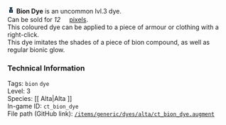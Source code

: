 ![ ](https://raw.githubusercontent.com/Ceterai/Enternia/main/items/generic/dyes/alta/ct_bion_dye.png) **Bion Dye** is an uncommon lvl.3 dye.  
Can be sold for *12* <img src="https://starbounder.org/mediawiki/images/2/21/Pixel.png" width="12" height="16"/> [pixels](https://starbounder.org/Pixel).  
This coloured dye can be applied to a piece of armour or clothing with a right-click.  
This dye imitates the shades of a piece of bion compound, as well as regular bionic glow.

### Technical Information

Tags: `bion` `dye`  
Level: 3  
Species: [[ Alta|Alta ]]  
In-game ID: `ct_bion_dye`  
File path (GitHub link): [`/items/generic/dyes/alta/ct_bion_dye.augment`](https://github.com/Ceterai/Enternia/blob/main/items/generic/dyes/alta/ct_bion_dye.augment)
